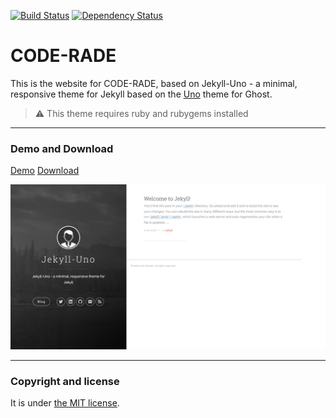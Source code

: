 [![Build Status](https://travis-ci.org/AAROC/CODE-RADE.svg?branch=master)](https://travis-ci.org/AAROC/CODE-RADE) [![Dependency Status](https://www.versioneye.com/user/projects/5a25613c0fb24f55cd7b787b/badge.svg?style=flat-square)](https://www.versioneye.com/user/projects/5a25613c0fb24f55cd7b787b)

# CODE-RADE

This is the website for CODE-RADE, based  on Jekyll-Uno - a minimal, responsive theme for Jekyll based on the [Uno](https://github.com/daleanthony/Uno) theme for Ghost.

> :warning:
  This theme requires ruby and rubygems installed

---

### Demo and Download

[Demo](http://joshgerdes.com/jekyll-uno/)
[Download](https://github.com/joshgerdes/jekyll-uno/archive/master.zip)

![jekyll-uno - free Jekyll theme](/screenshot.png)

---

### Copyright and license

It is under [the MIT license](/LICENSE).